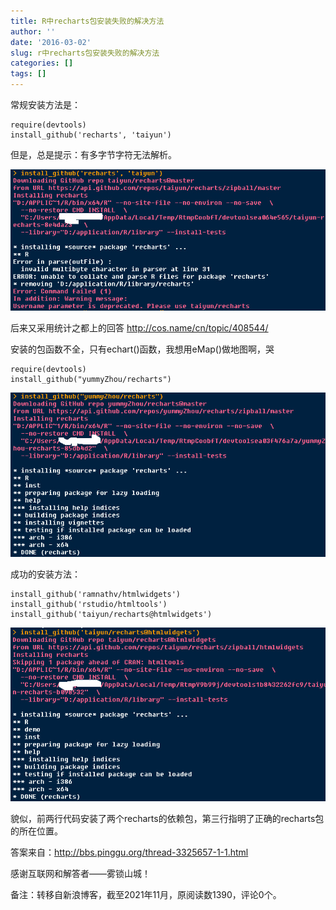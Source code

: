```yaml
---
title: R中recharts包安装失败的解决方法
author: ''
date: '2016-03-02'
slug: r中recharts包安装失败的解决方法
categories: []
tags: []
---
```


常规安装方法是：
```{r}
require(devtools)
install_github('recharts', 'taiyun')
```
但是，总是提示：有多字节字符无法解析。

![](images/1.jpg)

后来又采用统计之都上的回答  http://cos.name/cn/topic/408544/ 

安装的包函数不全，只有echart()函数，我想用eMap()做地图啊，哭

```{r}
require(devtools)
install_github("yummyZhou/recharts")
```
![](images/2.jpg)

成功的安装方法：
```{r}
install_github('ramnathv/htmlwidgets')
install_github('rstudio/htmltools')
install_github('taiyun/recharts@htmlwidgets')
```
![](images/3.jpg)

貌似，前两行代码安装了两个recharts的依赖包，第三行指明了正确的recharts包的所在位置。

答案来自：http://bbs.pinggu.org/thread-3325657-1-1.html 

感谢互联网和解答者——雾锁山城！


备注：转移自新浪博客，截至2021年11月，原阅读数1390，评论0个。